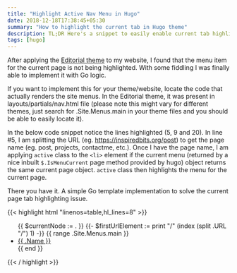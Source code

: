 ```yaml
---
title: "Highlight Active Nav Menu in Hugo"
date: 2018-12-18T17:38:45+05:30
summary: "How to highlight the current tab in Hugo theme"
description: TL;DR Here's a snippet to easily enable current tab highlighting in your hugo theme.
tags: [hugo]
---
```

After applying the <a href="https://html5up.net/editorial" target="_blank">Editorial theme</a> to my website, I found that the menu item for the current page is not being highlighted. With some fiddling I was finally able to implement it with Go logic. 

If you want to implement this for your theme/website, locate the code that actually renders the site menus. In the Editorial theme, it was present in layouts/partials/nav.html file (please note this might vary for different themes, just search for .Site.Menus.main in your theme files and you should be able to easily locate it).

In the below code snippet notice the lines highlighted (5, 9 and 20). In line #5, I am splitting the URL (eg. https://inspiredbits.org/post) to get the page name (eg. post, projects, contactme, etc.). Once I have the page name, I am applying `active` class to the `<li>` element if the current menu (returned by a nice inbuilt `$.IsMenuCurrent` page method provided by hugo) object returns the same current page object. `active` class then highlights the menu for the current page.

There you have it. A simple Go template implementation to solve the current page tab highlighting issue.

<div class="code">
{{< highlight html "linenos=table,hl_lines=8" >}}
  <div class="menu">
      <ul>
          {{ $currentNode := . }}
          <!-- apply active class to the current tab -->
          {{- $firstUrlElement := print "/" (index (split .URL "/") 1) -}}
          {{ range .Site.Menus.main }}              
              <!-- Single level menus -->
              <li><a href="{{.URL}}" class="{{if or ($.IsMenuCurrent "main" .) (eq ($firstUrlElement|lower) (.URL|lower)) }}active{{end}}">{{ .Name }}</a></li>
          {{ end }}
      </ul>
  </div>
  {{< / highlight >}} 
</div> <!--code-->